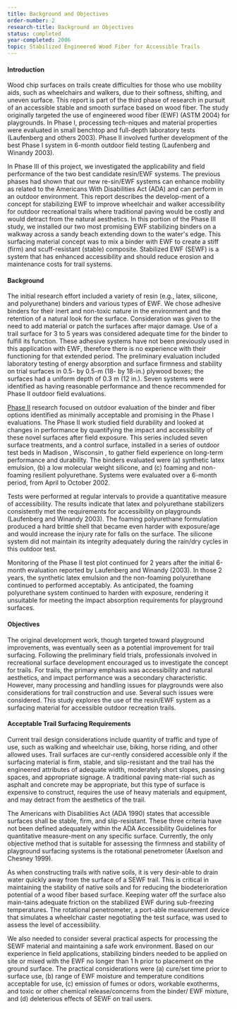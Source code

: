 ```yaml
---
title: Background and Objectives
order-number: 2
research-title: Background an Objectives
status: completed
year-completed: 2006
topic: Stabilized Engineered Wood Fiber for Accessible Trails
---
```


#### Introduction

Wood chip surfaces on trails create difficulties for those who use mobility aids, such as wheelchairs and walkers, due to their softness, shifting, and uneven surface. This report is part of the third phase of research in pursuit of an accessible stable and smooth surface based on wood fiber. The study originally targeted the use of engineered wood fiber (EWF) (ASTM 2004) for playgrounds. In Phase I, processing tech-niques and material properties were evaluated in small benchtop and full-depth laboratory tests (Laufenberg and others 2003). Phase II involved further development of the best Phase I system in 6-month outdoor field testing (Laufenberg and Winandy 2003).

In Phase III of this project, we investigated the applicability and field performance of the two best candidate resin/EWF systems. The previous phases had shown that our new re-sin/EWF systems can enhance mobility as related to the Americans With Disabilities Act (ADA) and can perform in an outdoor environment. This report describes the develop-ment of a concept for stabilizing EWF to improve wheelchair and walker accessibility for outdoor recreational trails where traditional paving would be costly and would detract from the natural aesthetics. In this portion of the Phase III study, we installed our two most promising EWF stabilizing binders on a walkway across a sandy beach extending down to the water's edge. This surfacing material concept was to mix a binder with EWF to create a stiff (firm) and scuff-resistant (stable) composite. Stabilized EWF (SEWF) is a system that has enhanced accessibility and should reduce erosion and maintenance costs for trail systems.

#### Background

The initial research effort included a variety of resin (e.g., latex, silicone, and polyurethane) binders and various types of EWF. We chose adhesive binders for their inert and non-toxic nature in the environment and the retention of a natural look for the surface. Consideration was given to the need to add material or patch the surfaces after major damage. Use of a trail surface for 3 to 5 years was considered adequate time for the binder to fulfill its function. These adhesive systems have not been previously used in this application with EWF, therefore there is no experience with their functioning for that extended period. The preliminary evaluation included laboratory testing of energy absorption and surface firmness and stability on trial surfaces in 0.5- by 0.5-m (18- by 18-in.) plywood boxes; the surfaces had a uniform depth of 0.3 m (12 in.). Seven systems were identified as having reasonable performance and thence recommended for Phase II outdoor field evaluations.

[Phase II](https://www.access-board.gov/report.htm) research focused on outdoor evaluation of the binder and fiber options identified as minimally acceptable and promising in the Phase I evaluations. The Phase II work studied field durability and looked at changes in performance by quantifying the impact and accessibility of these novel surfaces after field exposure. This series included seven surface treatments, and a control surface, installed in a series of outdoor test beds in Madison , Wisconsin , to gather field experience on long-term performance and durability. The binders evaluated were (a) synthetic latex emulsion, (b) a low molecular weight silicone, and (c) foaming and non-foaming resilient polyurethane. Systems were evaluated over a 6-month period, from April to October 2002.

Tests were performed at regular intervals to provide a quantitative measure of accessibility. The results indicate that latex and polyurethane stabilizers consistently met the requirements for accessibility on playgrounds (Laufenberg and Winandy 2003). The foaming polyurethane formulation produced a hard brittle shell that became even harder with exposure/age and would increase the injury rate for falls on the surface. The silicone system did not maintain its integrity adequately during the rain/dry cycles in this outdoor test.

Monitoring of the Phase II test plot continued for 2 years after the initial 6-month evaluation reported by Laufenberg and Winandy (2003). In those 2 years, the synthetic latex emulsion and the non-foaming polyurethane continued to performed acceptably. As anticipated, the foaming polyurethane system continued to harden with exposure, rendering it unsuitable for meeting the impact absorption requirements for playground surfaces.

#### Objectives

The original development work, though targeted toward playground improvements, was eventually seen as a potential improvement for trail surfacing. Following the preliminary field trials, professionals involved in recreational surface development encouraged us to investigate the concept for trails. For trails, the primary emphasis was accessibility and natural aesthetics, and impact performance was a secondary characteristic. However, many processing and handling issues for playgrounds were also considerations for trail construction and use. Several such issues were considered. This study explores the use of the resin/EWF system as a surfacing material for accessible outdoor recreation trails.

#### Acceptable Trail Surfacing Requirements

Current trail design considerations include quantity of traffic and type of use, such as walking and wheelchair use, biking, horse riding, and other allowed uses. Trail surfaces are cur-rently considered accessible only if the surfacing material is firm, stable, and slip-resistant and the trail has the engineered attributes of adequate width, moderately short slopes, passing spaces, and appropriate signage. A traditional paving mate-rial such as asphalt and concrete may be appropriate, but this type of surface is expensive to construct, requires the use of heavy materials and equipment, and may detract from the aesthetics of the trail.

The Americans with Disabilities Act (ADA 1990) states that accessible surfaces shall be stable, firm, and slip-resistant. These three criteria have not been defined adequately within the ADA Accessibility Guidelines for quantitative measure-ment on any specific surface. Currently, the only objective method that is suitable for assessing the firmness and stability of playground surfacing systems is the rotational penetrometer (Axelson and Chesney 1999).

As when constructing trails with native soils, it is very desir-able to drain water quickly away from the surface of a SEWF trail. This is critical in maintaining the stability of native soils and for reducing the biodeterioration potential of a wood fiber based surface. Keeping water off the surface also main-tains adequate friction on the stabilized EWF during sub-freezing temperatures. The rotational penetrometer, a port-able measurement device that simulates a wheelchair caster negotiating the test surface, was used to assess the level of accessibility.

We also needed to consider several practical aspects for processing the SEWF material and maintaining a safe work environment. Based on our experience in field applications, stabilizing binders needed to be applied on site or mixed with the EWF no longer than 1 h prior to placement on the ground surface. The practical considerations were (a) cure/set time prior to surface use, (b) range of EWF moisture and temperature conditions acceptable for use, (c) emission of fumes or odors, workable exotherms, and toxic or other chemical release/concerns from the binder/ EWF mixture, and (d) deleterious effects of SEWF on trail users.

